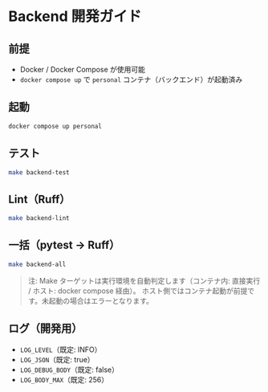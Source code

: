 # Backend 開発ガイド

## 前提
- Docker / Docker Compose が使用可能
- `docker compose up` で `personal` コンテナ（バックエンド）が起動済み

## 起動
```bash
docker compose up personal
```

## テスト
```bash
make backend-test
```

## Lint（Ruff）
```bash
make backend-lint
```

## 一括（pytest → Ruff）
```bash
make backend-all
```

> 注: Make ターゲットは実行環境を自動判定します（コンテナ内: 直接実行 / ホスト: docker compose 経由）。
> ホスト側ではコンテナ起動が前提です。未起動の場合はエラーとなります。

## ログ（開発用）
- `LOG_LEVEL`（既定: INFO）
- `LOG_JSON`（既定: true）
- `LOG_DEBUG_BODY`（既定: false）
- `LOG_BODY_MAX`（既定: 256）

